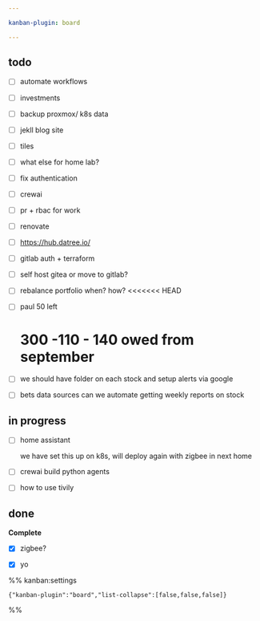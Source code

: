 ```yaml
---

kanban-plugin: board

---
```


## todo

- [ ] automate workflows
- [ ] investments
- [ ] backup proxmox/ k8s data
- [ ] jekll blog site
- [ ] tiles
- [ ] what else for home lab?
- [ ] fix authentication
- [ ] crewai
- [ ] pr + rbac for work
- [ ] renovate
- [ ] https://hub.datree.io/
- [ ] gitlab auth + terraform
- [ ] self host gitea or move to gitlab?
- [ ] rebalance portfolio when? how?
	<<<<<<< HEAD
- [ ] paul 50 left
	
	300 -110 - 140 owed from september
	=======
- [ ] we should have folder on each stock and setup alerts via google
- [ ] bets data sources can we automate getting weekly reports on stock


## in progress

- [ ] home assistant
	
	we have set this up on k8s, will deploy again with zigbee in next home
- [ ] crewai build python agents
- [ ] how to use tivily


## done

**Complete**
- [x] zigbee?
- [x] yo




%% kanban:settings
```
{"kanban-plugin":"board","list-collapse":[false,false,false]}
```
%%